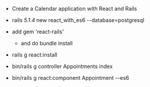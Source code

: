 - Create a Calendar application with React and Rails 

- rails _5.1.4_ new react_with_es6 --database=postgresql
- add gem 'react-rails'
	- and do bundle install 
- rails g react:install
- bin/rails g controller Appointments index
- bin/rails g react:component Appointment --es6